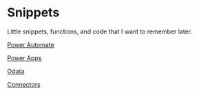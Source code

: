 # Snippets

Little snippets, functions, and code that I want to remember later.

[Power Automate](/power-automate.md)

[Power Apps](/power-apps.md)

[Odata](/odata.md)

[Connectors](/connectors.md)
